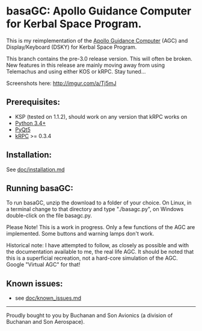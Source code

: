 basaGC: Apollo Guidance Computer for Kerbal Space Program.
======

This is my reimplementation of the [Apollo Guidance Computer](https://en.wikipedia.org/wiki/Apollo_Guidance_Computer)
(AGC) and Display/Keyboard (DSKY) for Kerbal Space Program.

This branch contains the pre-3.0 release version. This will often be broken. New features in this release are mainly
moving away from using Telemachus and using either KOS or kRPC. Stay tuned...

Screenshots here: http://imgur.com/a/Tj5mJ

Prerequisites:
---

- KSP (tested on 1.1.2), should work on any version that kRPC works on
- [Python 3.4+](https://www.python.org/downloads/release/python-344/)
- [PyQt5](https://www.riverbankcomputing.com/software/pyqt/download5)
- [kRPC](https://github.com/krpc/krpc/releases) >= 0.3.4

Installation:
---
See [doc/installation.md](https://github.com/cashelcomputers/basaGC/blob/master/doc/installation.md)

Running basaGC:
-----

To run basaGC, unzip the download to a folder of your choice. On Linux, in a terminal change to
that directory and type "./basagc.py", on Windows double-click on the file basagc.py.



Please Note! This is a work in progress. Only a few functions of the AGC are implemented. Some buttons and warning
lamps don't work.

Historical note: I have attempted to follow, as closely as possible and with the documentation available to me, the
real life AGC. It should be noted that this is a superficial recreation, not a hard-core simulation of the AGC. Google
"Virtual AGC" for that!

Known issues:
------------
- see [doc/known_issues.md](https://github.com/cashelcomputers/basaGC/blob/master/doc/known_issues.md)



***
Proudly bought to you by Buchanan and Son Avionics (a division of Buchanan and Son Aerospace).
